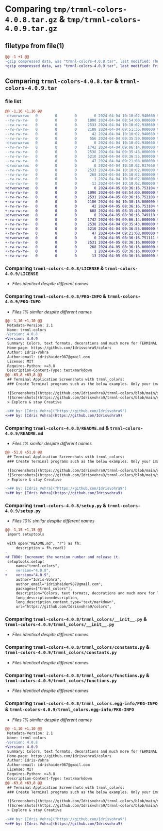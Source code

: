# Comparing `tmp/trmnl-colors-4.0.8.tar.gz` & `tmp/trmnl-colors-4.0.9.tar.gz`

## filetype from file(1)

```diff
@@ -1 +1 @@
-gzip compressed data, was "trmnl-colors-4.0.8.tar", last modified: Thu Apr  4 10:10:02 2024, max compression
+gzip compressed data, was "trmnl-colors-4.0.9.tar", last modified: Fri Apr  5 08:36:16 2024, max compression
```

## Comparing `trmnl-colors-4.0.8.tar` & `trmnl-colors-4.0.9.tar`

### file list

```diff
@@ -1,16 +1,16 @@
-drwxrwxrwx   0        0        0        0 2024-04-04 10:10:02.940660 trmnl-colors-4.0.8/
--rw-rw-rw-   0        0        0     1090 2024-04-04 08:54:00.000000 trmnl-colors-4.0.8/LICENSE
--rw-rw-rw-   0        0        0     2533 2024-04-04 10:10:02.938660 trmnl-colors-4.0.8/PKG-INFO
--rw-rw-rw-   0        0        0     2188 2024-04-04 09:51:36.000000 trmnl-colors-4.0.8/README.md
--rw-rw-rw-   0        0        0       42 2024-04-04 10:10:02.940660 trmnl-colors-4.0.8/setup.cfg
--rw-rw-rw-   0        0        0      556 2024-04-04 09:35:59.000000 trmnl-colors-4.0.8/setup.py
-drwxrwxrwx   0        0        0        0 2024-04-04 10:10:02.930660 trmnl-colors-4.0.8/trmnl_colors/
--rw-rw-rw-   0        0        0     1742 2024-04-04 09:06:14.000000 trmnl-colors-4.0.8/trmnl_colors/__init__.py
--rw-rw-rw-   0        0        0     2538 2024-04-04 09:35:43.000000 trmnl-colors-4.0.8/trmnl_colors/constants.py
--rw-rw-rw-   0        0        0     5210 2024-04-04 09:36:55.000000 trmnl-colors-4.0.8/trmnl_colors/functions.py
--rw-rw-rw-   0        0        0       47 2024-04-04 09:21:08.000000 trmnl-colors-4.0.8/trmnl_colors/test.py
-drwxrwxrwx   0        0        0        0 2024-04-04 10:10:02.937660 trmnl-colors-4.0.8/trmnl_colors.egg-info/
--rw-rw-rw-   0        0        0     2533 2024-04-04 10:10:02.000000 trmnl-colors-4.0.8/trmnl_colors.egg-info/PKG-INFO
--rw-rw-rw-   0        0        0      268 2024-04-04 10:10:02.000000 trmnl-colors-4.0.8/trmnl_colors.egg-info/SOURCES.txt
--rw-rw-rw-   0        0        0        1 2024-04-04 10:10:02.000000 trmnl-colors-4.0.8/trmnl_colors.egg-info/dependency_links.txt
--rw-rw-rw-   0        0        0       13 2024-04-04 10:10:02.000000 trmnl-colors-4.0.8/trmnl_colors.egg-info/top_level.txt
+drwxrwxrwx   0        0        0        0 2024-04-05 08:36:16.753104 trmnl-colors-4.0.9/
+-rw-rw-rw-   0        0        0     1090 2024-04-04 08:54:00.000000 trmnl-colors-4.0.9/LICENSE
+-rw-rw-rw-   0        0        0     2531 2024-04-05 08:36:16.752108 trmnl-colors-4.0.9/PKG-INFO
+-rw-rw-rw-   0        0        0     2186 2024-04-04 10:30:18.000000 trmnl-colors-4.0.9/README.md
+-rw-rw-rw-   0        0        0       42 2024-04-05 08:36:16.753104 trmnl-colors-4.0.9/setup.cfg
+-rw-rw-rw-   0        0        0      608 2024-04-05 08:35:49.000000 trmnl-colors-4.0.9/setup.py
+drwxrwxrwx   0        0        0        0 2024-04-05 08:36:16.749118 trmnl-colors-4.0.9/trmnl_colors/
+-rw-rw-rw-   0        0        0     1742 2024-04-04 09:06:14.000000 trmnl-colors-4.0.9/trmnl_colors/__init__.py
+-rw-rw-rw-   0        0        0     2538 2024-04-04 09:35:43.000000 trmnl-colors-4.0.9/trmnl_colors/constants.py
+-rw-rw-rw-   0        0        0     5210 2024-04-04 09:36:55.000000 trmnl-colors-4.0.9/trmnl_colors/functions.py
+-rw-rw-rw-   0        0        0       47 2024-04-04 09:21:08.000000 trmnl-colors-4.0.9/trmnl_colors/test.py
+drwxrwxrwx   0        0        0        0 2024-04-05 08:36:16.751111 trmnl-colors-4.0.9/trmnl_colors.egg-info/
+-rw-rw-rw-   0        0        0     2531 2024-04-05 08:36:16.000000 trmnl-colors-4.0.9/trmnl_colors.egg-info/PKG-INFO
+-rw-rw-rw-   0        0        0      268 2024-04-05 08:36:16.000000 trmnl-colors-4.0.9/trmnl_colors.egg-info/SOURCES.txt
+-rw-rw-rw-   0        0        0        1 2024-04-05 08:36:16.000000 trmnl-colors-4.0.9/trmnl_colors.egg-info/dependency_links.txt
+-rw-rw-rw-   0        0        0       13 2024-04-05 08:36:16.000000 trmnl-colors-4.0.9/trmnl_colors.egg-info/top_level.txt
```

### Comparing `trmnl-colors-4.0.8/LICENSE` & `trmnl-colors-4.0.9/LICENSE`

 * *Files identical despite different names*

### Comparing `trmnl-colors-4.0.8/PKG-INFO` & `trmnl-colors-4.0.9/PKG-INFO`

 * *Files 1% similar despite different names*

```diff
@@ -1,10 +1,10 @@
 Metadata-Version: 2.1
 Name: trmnl-colors
-Version: 4.0.8
+Version: 4.0.9
 Summary: Colors, text formats, decorations and much more for TERMINAL
 Home-page: https://github.com/Idrisvohra9/colors
 Author: Idris-Vohra
 Author-email: idrishaider987@gmail.com
 License: MIT
 Requires-Python: >=3.8
 Description-Content-Type: text/markdown
@@ -63,8 +63,8 @@
 ## Terminal Application Screenshots with trmnl_colors:
 ### Create Terminal programs such as the below examples. Only your imagination and python skills are a limit!
 
 ![Screenshots](https://github.com/Idrisvohra9/trmnl-colors/blob/main/static/Screenshot%202023-08-24%20171908.png?raw=true)
 ![Screenshots](https://github.com/Idrisvohra9/trmnl-colors/blob/main/static/Screenshot%202023-08-24%20172610.png?raw=true)
 > Explore & stay Creative
 
->## by: [Idris Vohra]("https://github.com/Idrisvohra9")
+>## by: [Idris Vohra](https://github.com/Idrisvohra9)
```

### Comparing `trmnl-colors-4.0.8/README.md` & `trmnl-colors-4.0.9/README.md`

 * *Files 1% similar despite different names*

```diff
@@ -51,8 +51,8 @@
 ## Terminal Application Screenshots with trmnl_colors:
 ### Create Terminal programs such as the below examples. Only your imagination and python skills are a limit!
 
 ![Screenshots](https://github.com/Idrisvohra9/trmnl-colors/blob/main/static/Screenshot%202023-08-24%20171908.png?raw=true)
 ![Screenshots](https://github.com/Idrisvohra9/trmnl-colors/blob/main/static/Screenshot%202023-08-24%20172610.png?raw=true)
 > Explore & stay Creative
 
->## by: [Idris Vohra]("https://github.com/Idrisvohra9")
+>## by: [Idris Vohra](https://github.com/Idrisvohra9)
```

### Comparing `trmnl-colors-4.0.8/setup.py` & `trmnl-colors-4.0.9/setup.py`

 * *Files 10% similar despite different names*

```diff
@@ -1,15 +1,15 @@
 import setuptools
 
 with open("README.md", "r") as fh:
     description = fh.read()
-
+# TODO: Increment the version number and release it.
 setuptools.setup(
     name="trmnl-colors",
-    version="4.0.8",
+    version="4.0.9",
     author="Idris-Vohra",
     author_email="idrishaider987@gmail.com",
     packages=["trmnl_colors"],
     description="Colors, text formats, decorations and much more for TERMINAL",
     long_description=description,
     long_description_content_type="text/markdown",
     url="https://github.com/Idrisvohra9/colors",
```

### Comparing `trmnl-colors-4.0.8/trmnl_colors/__init__.py` & `trmnl-colors-4.0.9/trmnl_colors/__init__.py`

 * *Files identical despite different names*

### Comparing `trmnl-colors-4.0.8/trmnl_colors/constants.py` & `trmnl-colors-4.0.9/trmnl_colors/constants.py`

 * *Files identical despite different names*

### Comparing `trmnl-colors-4.0.8/trmnl_colors/functions.py` & `trmnl-colors-4.0.9/trmnl_colors/functions.py`

 * *Files identical despite different names*

### Comparing `trmnl-colors-4.0.8/trmnl_colors.egg-info/PKG-INFO` & `trmnl-colors-4.0.9/trmnl_colors.egg-info/PKG-INFO`

 * *Files 1% similar despite different names*

```diff
@@ -1,10 +1,10 @@
 Metadata-Version: 2.1
 Name: trmnl-colors
-Version: 4.0.8
+Version: 4.0.9
 Summary: Colors, text formats, decorations and much more for TERMINAL
 Home-page: https://github.com/Idrisvohra9/colors
 Author: Idris-Vohra
 Author-email: idrishaider987@gmail.com
 License: MIT
 Requires-Python: >=3.8
 Description-Content-Type: text/markdown
@@ -63,8 +63,8 @@
 ## Terminal Application Screenshots with trmnl_colors:
 ### Create Terminal programs such as the below examples. Only your imagination and python skills are a limit!
 
 ![Screenshots](https://github.com/Idrisvohra9/trmnl-colors/blob/main/static/Screenshot%202023-08-24%20171908.png?raw=true)
 ![Screenshots](https://github.com/Idrisvohra9/trmnl-colors/blob/main/static/Screenshot%202023-08-24%20172610.png?raw=true)
 > Explore & stay Creative
 
->## by: [Idris Vohra]("https://github.com/Idrisvohra9")
+>## by: [Idris Vohra](https://github.com/Idrisvohra9)
```

